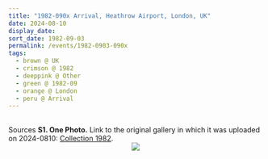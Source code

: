 ```yaml
---
title: "1982-090x Arrival, Heathrow Airport, London, UK"
date: 2024-08-10
display_date: 
sort_date: 1982-09-03
permalink: /events/1982-0903-090x
tags:
  - brown @ UK
  - crimson @ 1982
  - deeppink @ Other
  - green @ 1982-09
  - orange @ London
  - peru @ Arrival
---
```


<br>

<wave-list>
  <list-title color="DarkSeaGreen" width="40">Sources</list-title>
  <list-item color="BlanchedAlmond"  width="280"><b>S1. One Photo.</b> Link to the original gallery in which it was uploaded on 2024-0810: <a href="https://eternalmoments.smugmug.com/Collections/Patricia-Proenza-Collection/1982/">Collection 1982</a>.</list-item>   
</wave-list>

<div style="text-align: center"><img src="https://pub-bcc3cbe9b1e94ba1ac28915f7a3900fa.r2.dev/1982-090x_Arrival_Heathrow_Airport_London_UK_01_(Patricia_Proenza_Collection).jpg" /></div>
